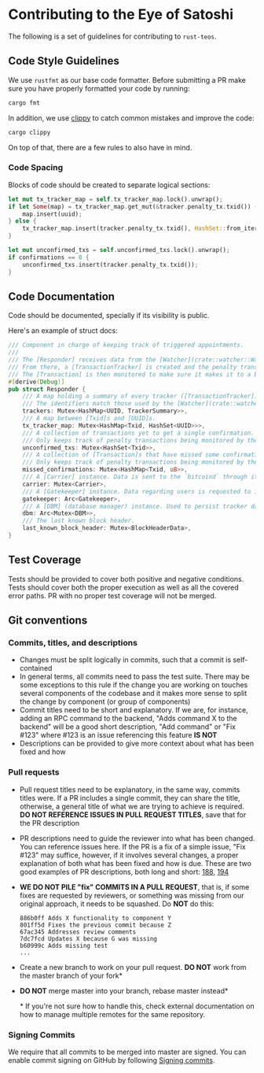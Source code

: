 # Contributing to the Eye of Satoshi

The following is a set of guidelines for contributing to `rust-teos`.

## Code Style Guidelines
We use `rustfmt` as our base code formatter. Before submitting a PR make sure you have properly formatted your code by running:

```bash
cargo fmt
```

In addition, we use [clippy](https://github.com/rust-lang/rust-clippy/) to catch common mistakes and improve the code:

```bash
cargo clippy
```

On top of that, there are a few rules to also have in mind.

### Code Spacing
Blocks of code should be created to separate logical sections:

```rust
let mut tx_tracker_map = self.tx_tracker_map.lock().unwrap();
if let Some(map) = tx_tracker_map.get_mut(&tracker.penalty_tx.txid()) {
    map.insert(uuid);
} else {
    tx_tracker_map.insert(tracker.penalty_tx.txid(), HashSet::from_iter(vec![uuid]));
}

let mut unconfirmed_txs = self.unconfirmed_txs.lock().unwrap();
if confirmations == 0 {
    unconfirmed_txs.insert(tracker.penalty_tx.txid());
}
```

## Code Documentation
Code should be documented, specially if its visibility is public.

Here's an example of struct docs:

```rust
/// Component in charge of keeping track of triggered appointments.
///
/// The [Responder] receives data from the [Watcher](crate::watcher::Watcher) in form of a [Breach].
/// From there, a [TransactionTracker] is created and the penalty transaction is sent to the network via the [Carrier].
/// The [Transaction] is then monitored to make sure it makes it to a block and it gets [irrevocably resolved](https://github.com/lightning/bolts/blob/master/05-onchain.md#general-nomenclature).
#[derive(Debug)]
pub struct Responder {
    /// A map holding a summary of every tracker ([TransactionTracker]) hold by the [Responder], identified by [UUID].
    /// The identifiers match those used by the [Watcher](crate::watcher::Watcher).
    trackers: Mutex<HashMap<UUID, TrackerSummary>>,
    /// A map between [Txid]s and [UUID]s.
    tx_tracker_map: Mutex<HashMap<Txid, HashSet<UUID>>>,
    /// A collection of transactions yet to get a single confirmation.
    /// Only keeps track of penalty transactions being monitored by the [Responder].
    unconfirmed_txs: Mutex<HashSet<Txid>>,
    /// A collection of [Transaction]s that have missed some confirmation, along with the missed count.
    /// Only keeps track of penalty transactions being monitored by the [Responder].
    missed_confirmations: Mutex<HashMap<Txid, u8>>,
    /// A [Carrier] instance. Data is sent to the `bitcoind` through it.
    carrier: Mutex<Carrier>,
    /// A [Gatekeeper] instance. Data regarding users is requested to it.
    gatekeeper: Arc<Gatekeeper>,
    /// A [DBM] (database manager) instance. Used to persist tracker data into disk.
    dbm: Arc<Mutex<DBM>>,
    /// The last known block header.
    last_known_block_header: Mutex<BlockHeaderData>,
}
```

## Test Coverage
Tests should be provided to cover both positive and negative conditions. Tests should cover both the proper execution as well as all the covered error paths. PR with no proper test coverage will not be merged.

## Git conventions 

### Commits, titles, and descriptions

- Changes must be split logically in commits, such that a commit is self-contained
- In general terms, all commits need to pass the test suite. There may be some exceptions to this rule if the change you are working on touches several components of the codebase and it makes more sense to split the change by component (or group of components)
- Commit titles need to be short and explanatory. If we are, for instance, adding an RPC command to the backend, "Adds command X to the backend" will be a good short description, "Add command" or "Fix #123" where #123 is an issue referencing this feature **IS NOT**
- Descriptions can be provided to give more context about what has been fixed and how

### Pull requests

- Pull request titles need to be explanatory, in the same way, commits titles were. If a PR includes a single commit, they can share the title, otherwise, a general title of what we are trying to achieve is required. **DO NOT REFERENCE ISSUES IN PULL REQUEST TITLES**, save that for the PR description
- PR descriptions need to guide the reviewer into what has been changed. You can reference issues here. If the PR is a fix of a simple issue, "Fix #123" may suffice, however, if it involves several changes, a proper explanation of both what has been fixed and how is due. These are two good examples of PR descriptions, both long and short: [188](https://github.com/talaia-labs/rust-teos/pull/188), [194](https://github.com/talaia-labs/rust-teos/pull/194)
- **WE DO NOT PILE "fix" COMMITS IN A PULL REQUEST**, that is, if some fixes are requested by reviewers, or something was missing from our original approach, it needs to be squashed. Do **NOT** do this:

	```
	886b0ff Adds X functionality to component Y
	801ff5d Fixes the previous commit because Z
	67ac345 Addresses review comments
	7dc7fcd Updates X because G was missing
	b60999c Adds missing test
	...
	```
	
- Create a new branch to work on your pull request. **DO NOT** work from the master branch of your fork*
- **DO NOT** merge master into your branch, rebase master instead*

	\* If you're not sure how to handle this, check external documentation on how to manage multiple remotes for the same repository.

###  Signing Commits

We require that all commits to be merged into master are signed. You can enable commit signing on GitHub by following [Signing commits](https://help.github.com/en/github/authenticating-to-github/signing-commits).
